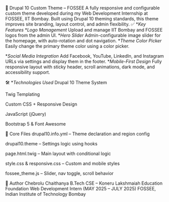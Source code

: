 🎨 Drupal 10 Custom Theme – FOSSEE
A fully responsive and configurable custom theme developed during my Web Development Internship at FOSSEE, IIT Bombay. Built using Drupal 10 theming standards, this theme improves site branding, layout control, and admin flexibility.
✅ **Key Features*
**Logo Management*
Upload and manage IIT Bombay and FOSSEE logos from the admin UI.
**Hero Slider*
Admin-configurable image slider for the homepage, with auto-rotation and dot navigation.
**Theme Color Picker*
Easily change the primary theme color using a color picker.

**Social Media Integration*
Add Facebook, YouTube, LinkedIn, and Instagram URLs via settings and display them in the footer.
**Mobile-First Design*
Fully responsive layout with sticky header, scroll animations, dark mode, and accessibility support.


🛠️ **Technologies Used*
Drupal 10 Theme System

Twig Templating

Custom CSS + Responsive Design

JavaScript (jQuery)

Bootstrap 5 & Font Awesome

📁 Core Files
drupal10.info.yml – Theme declaration and region config

drupal10.theme – Settings logic using hooks

page.html.twig – Main layout with conditional logic

style.css & responsive.css – Custom and mobile styles

fossee_theme.js – Slider, nav toggle, scroll behavior

👤 Author
Chebrolu Chaithanya
B.Tech CSE – Koneru Lakshmaiah Education Foundation
Web Development Intern (MAY 2025 – JULY 2025)
FOSSEE, Indian Institute of Technology Bombay
